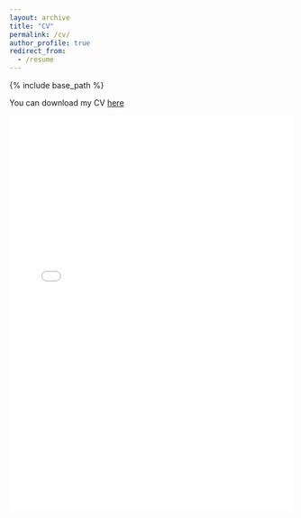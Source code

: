 ```yaml
---
layout: archive
title: "CV"
permalink: /cv/
author_profile: true
redirect_from:
  - /resume
---
```


{% include base_path %}

You can download my CV <a href="https://drive.google.com/file/d/1AUd_6Owgijm0b1mQqBLjq9lYFaBPlt1r/view">here</a>

<iframe
  src="{{ '/files/Rahman_Ramisa_CV_2025-4.pdf' | relative_url }}"
  width="100%" height="700" style="border:0;"
  title="Paper PDF">
</iframe>
